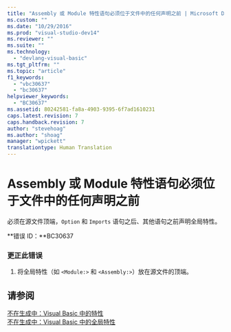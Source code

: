 ```yaml
---
title: "Assembly 或 Module 特性语句必须位于文件中的任何声明之前 | Microsoft Docs"
ms.custom: ""
ms.date: "10/29/2016"
ms.prod: "visual-studio-dev14"
ms.reviewer: ""
ms.suite: ""
ms.technology: 
  - "devlang-visual-basic"
ms.tgt_pltfrm: ""
ms.topic: "article"
f1_keywords: 
  - "vbc30637"
  - "bc30637"
helpviewer_keywords: 
  - "BC30637"
ms.assetid: 80242581-fa8a-4903-9395-6f7ad1610231
caps.latest.revision: 7
caps.handback.revision: 7
author: "stevehoag"
ms.author: "shoag"
manager: "wpickett"
translationtype: Human Translation
---
```

# Assembly 或 Module 特性语句必须位于文件中的任何声明之前
必须在源文件顶端，`Option` 和 `Imports` 语句之后、其他语句之前声明全局特性。  
  
 **错误 ID：**BC30637  
  
### 更正此错误  
  
1.  将全局特性（如 `<Module:>` 和 `<Assembly:>`）放在源文件的顶端。  
  
## 请参阅  
 [不在生成中：Visual Basic 中的特性](http://msdn.microsoft.com/zh-cn/620bfc0e-4582-4c8b-8432-ebc5c3dccc22)   
 [不在生成中：Visual Basic 中的全局特性](http://msdn.microsoft.com/zh-cn/253a32d8-1531-4504-b687-088554ab71d2)